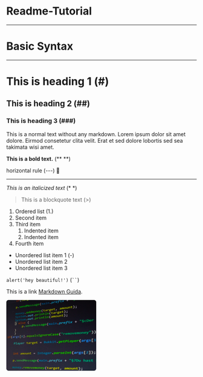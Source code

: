 # Readme-Tutorial
---

# Basic Syntax

---

# This is heading 1 (#)
## This is heading 2 (##)
### This is heading 3 (###)

This is a normal text without any markdown. Lorem ipsum dolor sit amet dolore. Eirmod consetetur clita velit. Erat et sed dolore lobortis sed sea takimata wisi amet. 

**This is a bold text.** (** **)

horizontal rule (---) :arrow_down_small:
 
---
*This is an italicized text* (* *)

> This is a blockquote text (>)

1. Ordered list   (1.)
2. Second item
3. Third item
    1. Indented item
    2. Indented item
4. Fourth item

- Unordered list item 1  (-)
- Unordered list item 2
- Unordered list item 3

`alert('hey beautiful!')`   (` `` `)

This is a link [Markdown Guida](https://www.markdownguide.org/cheat-sheet/).

![Code Image](/test-img.png "code img")

